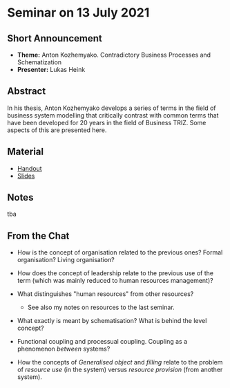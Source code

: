 # Seminar on 13 July 2021

## Short Announcement

* __Theme:__  Anton Kozhemyako. Contradictory Business Processes and Schematization 
* __Presenter:__ Lukas Heink

## Abstract

In his thesis, Anton Kozhemyako develops a series of terms in the field of
business system modelling that critically contrast with common terms that have
been developed for 20 years in the field of Business TRIZ. Some aspects of
this are presented here.

## Material

* [Handout](Handout.pdf)
* [Slides](Slides.pdf)

## Notes

tba

## From the Chat

- How is the concept of organisation related to the previous ones? Formal
  organisation? Living organisation?

- How does the concept of leadership relate to the previous use of the term
  (which was mainly reduced to human resources management)?

- What distinguishes "human resources" from other resources?
  - See also my notes on resources to the last seminar.

- What exactly is meant by schematisation? What is behind the level concept?

- Functional coupling and processual coupling. Coupling as a phenomenon
  _between_ systems?

- How the concepts of _Generalised object_ and _filling_ relate to the problem
  of _resource use_ (in the system) versus _resource provision_ (from another
  system).
